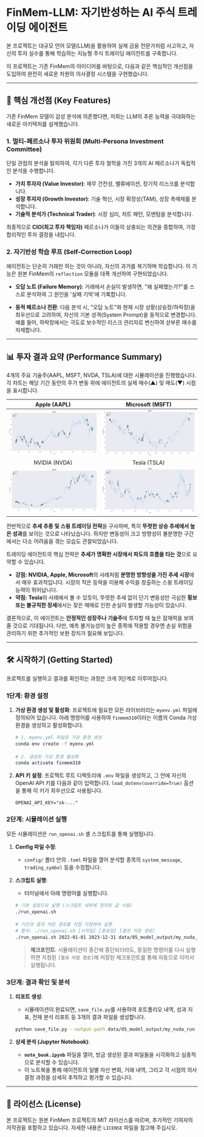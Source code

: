 # FinMem-LLM: 자기반성하는 AI 주식 트레이딩 에이전트

본 프로젝트는 대규모 언어 모델(LLM)을 활용하여 실제 금융 전문가처럼 사고하고, 자신의 투자 실수를 통해 학습하는 지능형 주식 트레이딩 에이전트를 구축합니다.

이 프로젝트는 기존 FinMem의 아이디어를 바탕으로, 다음과 같은 핵심적인 개선점을 도입하여 완전히 새로운 차원의 의사결정 시스템을 구현했습니다.

---

## 🚀 핵심 개선점 (Key Features)

기존 FinMem 모델이 감성 분석에 의존했다면, 저희는 LLM의 추론 능력을 극대화하는 새로운 아키텍처를 설계했습니다.

### 1. 멀티-페르소나 투자 위원회 (Multi-Persona Investment Committee)
단일 관점의 분석을 탈피하여, 각기 다른 투자 철학을 가진 3개의 AI 페르소나가 독립적인 분석을 수행합니다.

-   **가치 투자자 (Value Investor)**: 재무 건전성, 밸류에이션, 장기적 리스크를 분석합니다.
-   **성장 투자자 (Growth Investor)**: 기술 혁신, 시장 확장성(TAM), 성장 촉매제를 분석합니다.
-   **기술적 분석가 (Technical Trader)**: 시장 심리, 차트 패턴, 모멘텀을 분석합니다.

최종적으로 **CIO(최고 투자 책임자)** 페르소나가 이들의 상충되는 의견을 종합하여, 가장 합리적인 투자 결정을 내립니다.

### 2. 자기반성 학습 루프 (Self-Correction Loop)
에이전트는 단순히 거래만 하는 것이 아니라, 자신의 과거를 복기하며 학습합니다. 이 기능은 원본 FinMem의 `reflection` 모듈을 대폭 개선하여 구현되었습니다.

- **오답 노트 (Failure Memory)**: 거래에서 손실이 발생하면, "왜 실패했는가?"를 스스로 분석하여 그 원인을 '실패 기억'에 기록합니다.

- **동적 페르소나 전환**: 다음 분석 시, "오답 노트"와 현재 시장 상황(상승장/하락장)을 최우선으로 고려하여, 자신의 기본 성격(System Prompt)을 동적으로 변경합니다. 예를 들어, 하락장에서는 극도로 보수적인 리스크 관리자로 변신하여 섣부른 매수를 자제합니다.

  

---

## 📊 투자 결과 요약 (Performance Summary)

4개의 주요 기술주(AAPL, MSFT, NVDA, TSLA)에 대한 시뮬레이션을 진행했습니다. 각 차트는 해당 기간 동안의 주가 변동 위에 에이전트의 실제 매수(▲) 및 매도(▼) 시점을 표시합니다.

|       Apple (AAPL)        |     Microsoft (MSFT)      |
| :-----------------------: | :-----------------------: |
| ![](result/aapl/aapl.png) | ![](result/msft/msft.png) |
|       NVIDIA (NVDA)       |       Tesla (TSLA)        |
| ![](result/nvda/nvda.png) | ![](result/tsla/tsla.png) |



전반적으로 **추세 추종 및 스윙 트레이딩 전략**을 구사하며, 특히 **뚜렷한 상승 추세에서 높은 성과**를 보이는 것으로 나타났습니다. 하지만 변동성이 크고 방향성이 불분명한 구간에서는 다소 어려움을 겪는 모습도 관찰되었습니다.

트레이딩 에이전트의 핵심 전략은 **추세가 명확한 시장에서 파도의 흐름을 타는 것**으로 요약할 수 있습니다.

- **강점:** **NVIDIA, Apple, Microsoft**의 사례처럼 **분명한 방향성을 가진 추세 시장**에서 매우 효과적입니다. 시장의 작은 등락을 이용해 수익을 창출하는 스윙 트레이딩 능력이 뛰어납니다.
- **약점:** **Tesla**의 사례에서 볼 수 있듯이, 뚜렷한 추세 없이 단기 변동성만 극심한 **횡보 또는 불규칙한 장세**에서는 잦은 매매로 인한 손실이 발생할 가능성이 있습니다.

결론적으로, 이 에이전트는 **안정적인 성장주나 기술주**에 투자할 때 높은 잠재력을 보여줄 것으로 기대됩니다. 다만, 예측 불가능성이 높은 종목에 적용할 경우엔 손실 위험을 관리하기 위한 추가적인 보완 장치가 필요해 보입니다.



---

## 🛠️ 시작하기 (Getting Started)

프로젝트를 실행하고 결과를 확인하는 과정은 크게 3단계로 이루어집니다.

### 1단계: 환경 설정

1.  **가상 환경 생성 및 활성화**:
    프로젝트에 필요한 모든 라이브러리는 `myenv.yml` 파일에 정의되어 있습니다. 아래 명령어를 사용하여 `finmem310`이라는 이름의 Conda 가상 환경을 생성하고 활성화합니다.

    ```bash
    # 1. myenv.yml 파일로 가상 환경 생성
    conda env create -f myenv.yml
    
    # 2. 생성된 가상 환경 활성화
    conda activate finmem310
    ```

2.  **API 키 설정**:
    프로젝트 루트 디렉토리에 `.env` 파일을 생성하고, 그 안에 자신의 OpenAI API 키를 다음과 같이 입력합니다. `load_dotenv(override=True)` 옵션을 통해 이 키가 최우선으로 사용됩니다.

    ```
    OPENAI_API_KEY="sk-..."
    ```

### 2단계: 시뮬레이션 실행

모든 시뮬레이션은 `run_openai.sh` 셸 스크립트를 통해 실행됩니다.

1.  **Config 파일 수정**:
    -   `config/` 폴더 안의 `.toml` 파일을 열어 분석할 종목의 `system_message`, `trading_symbol` 등을 수정합니다.

2.  **스크립트 실행**:
    -   터미널에서 아래 명령어를 실행합니다.

    ```bash
    # 기본 설정으로 실행 (스크립트 내부에 정의된 값 사용)
    ./run_openai.sh
    
    # 기간과 결과 저장 경로를 직접 지정하여 실행
    # 형식: ./run_openai.sh [시작일] [종료일] [결과 저장 경로]
    ./run_openai.sh 2022-01-01 2023-12-31 data/05_model_output/my_nvda_run
    ```
    > **체크포인트**: 시뮬레이션이 중간에 중단되더라도, 동일한 명령어를 다시 실행하면 지정된 `[결과 저장 경로]`에 저장된 체크포인트를 통해 자동으로 이어서 실행됩니다.

### 3단계: 결과 확인 및 분석

1.  **리포트 생성**:
    -   시뮬레이션이 완료되면, `save_file.py`를 사용하여 포트폴리오 내역, 성과 지표, 전체 분석 리포트 등 3개의 결과 파일을 생성합니다.

    ```bash
    python save_file.py --output-path data/05_model_output/my_nvda_run
    ```

2.  **상세 분석 (Jupyter Notebook)**:
    -   **`note_book.ipynb`** 파일을 열어, 방금 생성된 결과 파일들을 시각화하고 심층적으로 분석할 수 있습니다.
    -   이 노트북을 통해 에이전트의 일별 자산 변화, 거래 내역, 그리고 각 시점의 의사결정 과정을 상세히 추적하고 평가할 수 있습니다.

---

## 📜 라이선스 (License)

본 프로젝트는 원본 FinMem 프로젝트의 MIT 라이선스를 따르며, 추가적인 기여자의 저작권을 포함하고 있습니다. 자세한 내용은 `LICENSE` 파일을 참고해 주십시오.